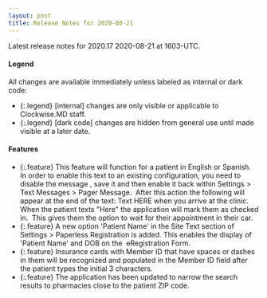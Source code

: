 ```yaml
---
layout: post
title: Release Notes for 2020-08-21
---
```


Latest release notes for 2020.17 2020-08-21 at 1603-UTC.

<div class='legend' markdown='1'>

#### Legend

All changes are available immediately unless labeled as internal or dark code:

- {:.legend} [internal] changes are only visible or applicable to Clockwise.MD staff.
- {:.legend} [dark code] changes are hidden from general use until made visible at a later date.

</div>

<div class='features' markdown='1'>

#### Features

- {:.feature} This feature will function for a patient in English or Spanish.  In order to enable this text to an existing configuration, you need to disable the message , save it and then enable it back within Settings > Text Messages > Pager Message.  After this action the following will appear at the end of the text: Text HERE when you arrive at the clinic.  When the patient texts "Here" the application will mark them as checked in.  This gives them the option to wait for their appointment in their car.
- {:.feature} A new option 'Patient Name' in the Site Text section of Settings > Paperless Registration is added. This enables the display of 'Patient Name' and DOB on the  eRegistration Form.
- {:.feature} Insurance cards with Member ID that have spaces or dashes in them will be recognized and populated in the Member ID field after the patient types the initial 3 characters.
- {:.feature} The application has been updated to narrow the search results to pharmacies close to the patient ZIP code.

</div>

